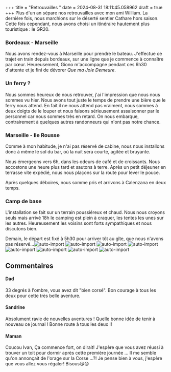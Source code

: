 +++
title = "Retrouvailles "
date = 2024-08-31 18:11:45.058962
draft = true
+++
Plus d'un an sépare nos retrouvailles avec mon ami William. La dernière fois, nous marchions sur le déserté sentier Cathare hors saison.
Cette fois cependant, nous avons choisi un itinéraire hautement plus touristique : le GR20.

### Bordeaux - Marseille
Nous avons rendez-vous à Marseille pour prendre le bateau. J'effectue ce trajet en train depuis bordeaux, sur une ligne que je commence à connaître par cœur.
Heureusement, Giono m'accompagne pendant ces 6h30 d'attente et je fini de dévorer _Que ma Joie Demeure_.

### Un ferry ?
Nous sommes heureux de nous retrouver, j'ai l'impression que nous nous sommes vu hier. 
Nous avons tout juste le temps de prendre une bière que le ferry nous attend. En fait il ne nous attend pas vraiment, nous sommes à deux doigts de le louper et nous faisons sérieusement assaisonner par le personnel car nous sommes très en retard. On nous embarque, contrairement à quelques autres randonneurs qui n'ont pas notre chance. 

### Marseille - Ile Rousse
Comme à mon habitude, je n'ai pas réservé de cabine, nous nous installons donc à même le sol du bar, où la nuit sera courte, agitée et bruyante.

Nous émergeons vers 6h, dans les odeurs de café et de croissants. Nous accostons une heure plus tard et sautons à terre. Après un petit déjeuner en terrasse vite expédié, nous nous plaçons sur la route pour lever le pouce. 

Après quelques déboires, nous somme pris et arrivons à Calenzana en deux temps. 

### Camp de base
L'installation se fait sur un terrain poussiéreux et chaud. Nous nous croyons seuls mais arrivé 18h le camping est plein à craquer, les tentes les unes sur les autres. Heureusement les voisins sont forts sympathiques et nous discutons bien.

Demain, le départ est fixé à 5h30 pour arriver tôt au gîte, que nous n'avons pas réservé...![auto-import](https://thumbsnap.com/i/MYAEAL3F.jpg)
![auto-import](https://thumbsnap.com/i/ZpHcw4jZ.jpg)
![auto-import](https://thumbsnap.com/i/7YnULipi.jpg)
![auto-import](https://thumbsnap.com/i/kXQN4Kjf.jpg)
![auto-import](https://thumbsnap.com/i/caWX9zER.jpg)
![auto-import](https://thumbsnap.com/i/ffMdr8bx.jpg)
![auto-import](https://thumbsnap.com/i/4rFZst71.jpg)
![auto-import](https://thumbsnap.com/i/T8v3AknF.jpg)
## Commentaires
#### Dad
33 degrés à l'ombre, vous avez dit 
"bien corsé".
Bon courage à tous les deux pour cette très belle aventure.
#### Sandrine
Absolument ravie de nouvelles aventures ! Quelle bonne idée de tenir à nouveau ce journal ! Bonne route à tous les deux !!
#### Maman
Coucou Ivan,
Ça commence fort, on dirait! J'espère que vous avez réussi à trouver un toit pour dormir après cette première journée ... Il me semble  qu'on annonçait de l'orage sur la Corse ...?!
Je pense bien à vous, j'espère que vous allez vous régaler!
Bisous😘😊
